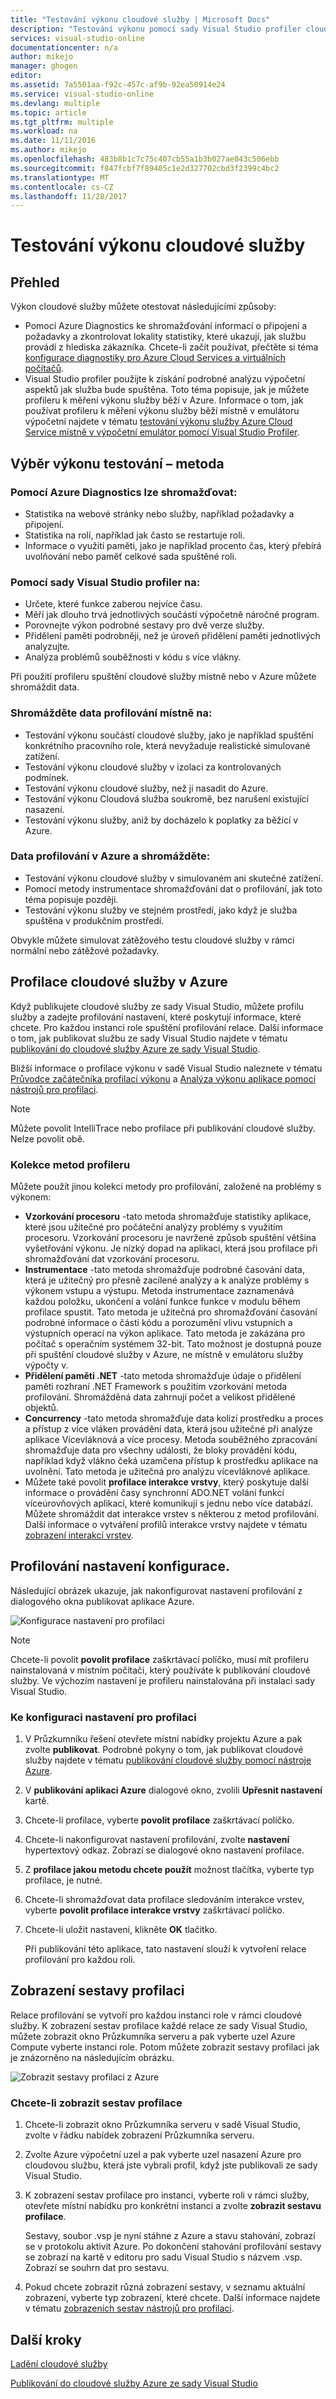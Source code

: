 ```yaml
---
title: "Testování výkonu cloudové služby | Microsoft Docs"
description: "Testování výkonu pomocí sady Visual Studio profiler cloudové služby"
services: visual-studio-online
documentationcenter: n/a
author: mikejo
manager: ghogen
editor: 
ms.assetid: 7a5501aa-f92c-457c-af9b-92ea50914e24
ms.service: visual-studio-online
ms.devlang: multiple
ms.topic: article
ms.tgt_pltfrm: multiple
ms.workload: na
ms.date: 11/11/2016
ms.author: mikejo
ms.openlocfilehash: 483b8b1c7c75c407cb55a1b3b027ae043c506ebb
ms.sourcegitcommit: f847fcbf7f89405c1e2d327702cbd3f2399c4bc2
ms.translationtype: MT
ms.contentlocale: cs-CZ
ms.lasthandoff: 11/28/2017
---
```

# <a name="testing-the-performance-of-a-cloud-service"></a>Testování výkonu cloudové služby
## <a name="overview"></a>Přehled
Výkon cloudové služby můžete otestovat následujícími způsoby:

* Pomocí Azure Diagnostics ke shromažďování informací o připojení a požadavky a zkontrolovat lokality statistiky, které ukazují, jak službu provádí z hlediska zákazníka. Chcete-li začít používat, přečtěte si téma [konfigurace diagnostiky pro Azure Cloud Services a virtuálních počítačů](http://go.microsoft.com/fwlink/p/?LinkId=623009).
* Visual Studio profiler použijte k získání podrobné analýzu výpočetní aspektů jak služba bude spuštěna. Toto téma popisuje, jak je můžete profileru k měření výkonu služby běží v Azure. Informace o tom, jak používat profileru k měření výkonu služby běží místně v emulátoru výpočetní najdete v tématu [testování výkonu služby Azure Cloud Service místně v výpočetní emulátor pomocí Visual Studio Profiler](http://go.microsoft.com/fwlink/p/?LinkId=262845).

## <a name="choosing-a-performance-testing-method"></a>Výběr výkonu testování – metoda
### <a name="use-azure-diagnostics-to-collect"></a>Pomocí Azure Diagnostics lze shromažďovat:
* Statistika na webové stránky nebo služby, například požadavky a připojení.
* Statistika na rolí, například jak často se restartuje roli.
* Informace o využití paměti, jako je například procento čas, který přebírá uvolňování nebo paměť celkové sada spuštěné roli.

### <a name="use-the-visual-studio-profiler-to"></a>Pomocí sady Visual Studio profiler na:
* Určete, které funkce zaberou nejvíce času.
* Měří jak dlouho trvá jednotlivých součástí výpočetně náročné program.
* Porovnejte výkon podrobné sestavy pro dvě verze služby.
* Přidělení paměti podrobněji, než je úroveň přidělení paměti jednotlivých analyzujte.
* Analýza problémů souběžnosti v kódu s více vlákny.

Při použití profileru spuštění cloudové služby místně nebo v Azure můžete shromáždit data.

### <a name="collect-profiling-data-locally-to"></a>Shromážděte data profilování místně na:
* Testování výkonu součástí cloudové služby, jako je například spuštění konkrétního pracovního role, která nevyžaduje realistické simulované zatížení.
* Testování výkonu cloudové služby v izolaci za kontrolovaných podmínek.
* Testování výkonu cloudové služby, než ji nasadit do Azure.
* Testování výkonu Cloudová služba soukromě, bez narušení existující nasazení.
* Testování výkonu služby, aniž by docházelo k poplatky za běžící v Azure.

### <a name="collect-profiling-data-in-azure-to"></a>Data profilování v Azure a shromážděte:
* Testování výkonu cloudové služby v simulovaném ani skutečné zatížení.
* Pomocí metody instrumentace shromažďování dat o profilování, jak toto téma popisuje později.
* Testování výkonu služby ve stejném prostředí, jako když je služba spuštěna v produkčním prostředí.

Obvykle můžete simulovat zátěžového testu cloudové služby v rámci normální nebo zátěžové požadavky.

## <a name="profiling-a-cloud-service-in-azure"></a>Profilace cloudové služby v Azure
Když publikujete cloudové služby ze sady Visual Studio, můžete profilu služby a zadejte profilování nastavení, které poskytují informace, které chcete. Pro každou instanci role spuštění profilování relace. Další informace o tom, jak publikovat službu ze sady Visual Studio najdete v tématu [publikování do cloudové služby Azure ze sady Visual Studio](https://msdn.microsoft.com/library/azure/ee460772.aspx).

Bližší informace o profilace výkonu v sadě Visual Studio naleznete v tématu [Průvodce začátečníka profilací výkonu](https://msdn.microsoft.com/library/azure/ms182372.aspx) a [Analýza výkonu aplikace pomocí nástrojů pro profilaci](https://msdn.microsoft.com/library/azure/z9z62c29.aspx).

> [!NOTE]
> Můžete povolit IntelliTrace nebo profilace při publikování cloudové služby. Nelze povolit obě.
> 
> 

### <a name="profiler-collection-methods"></a>Kolekce metod profileru
Můžete použít jinou kolekci metody pro profilování, založené na problémy s výkonem:

* **Vzorkování procesoru** -tato metoda shromažďuje statistiky aplikace, které jsou užitečné pro počáteční analýzy problémy s využitím procesoru. Vzorkování procesoru je navržené způsob spuštění většina vyšetřování výkonu. Je nízký dopad na aplikaci, která jsou profilace při shromažďování dat vzorkování procesoru.
* **Instrumentace** -tato metoda shromažďuje podrobné časování data, která je užitečný pro přesně zacílené analýzy a k analýze problémy s výkonem vstupu a výstupu. Metoda instrumentace zaznamenává každou položku, ukončení a volání funkce funkce v modulu během profilace spustit. Tato metoda je užitečná pro shromažďování časování podrobné informace o části kódu a porozumění vlivu vstupních a výstupních operací na výkon aplikace. Tato metoda je zakázána pro počítač s operačním systémem 32-bit. Tato možnost je dostupná pouze při spuštění cloudové služby v Azure, ne místně v emulátoru služby výpočty v.
* **Přidělení paměti .NET** -tato metoda shromažďuje údaje o přidělení paměti rozhraní .NET Framework s použitím vzorkování metoda profilování. Shromážděná data zahrnují počet a velikost přidělené objektů.
* **Concurrency** -tato metoda shromažďuje data kolizí prostředku a proces a přístup z více vláken provádění data, která jsou užitečné při analýze aplikace Vícevláknová a více procesy. Metoda souběžného zpracování shromažďuje data pro všechny události, že bloky provádění kódu, například když vlákno čeká uzamčena přístup k prostředku aplikace na uvolnění. Tato metoda je užitečná pro analýzu vícevláknové aplikace.
* Můžete také povolit **profilace interakce vrstvy**, který poskytuje další informace o provádění časy synchronní ADO.NET volání funkcí víceúrovňových aplikací, které komunikují s jednu nebo více databází. Můžete shromáždit dat interakce vrstev s některou z metod profilování. Další informace o vytváření profilů interakce vrstvy najdete v tématu [zobrazení interakcí vrstev](https://msdn.microsoft.com/library/azure/dd557764.aspx).

## <a name="configuring-profiling-settings"></a>Profilování nastavení konfigurace.
Následující obrázek ukazuje, jak nakonfigurovat nastavení profilování z dialogového okna publikovat aplikace Azure.

![Konfigurace nastavení pro profilaci](./media/vs-azure-tools-performance-profiling-cloud-services/IC526984.png)

> [!NOTE]
> Chcete-li povolit **povolit profilace** zaškrtávací políčko, musí mít profileru nainstalovaná v místním počítači, který používáte k publikování cloudové služby. Ve výchozím nastavení je profileru nainstalována při instalaci sady Visual Studio.
> 
> 

### <a name="to-configure-profiling-settings"></a>Ke konfiguraci nastavení pro profilaci
1. V Průzkumníku řešení otevřete místní nabídky projektu Azure a pak zvolte **publikovat**. Podrobné pokyny o tom, jak publikovat cloudové služby najdete v tématu [publikování cloudové služby pomocí nástroje Azure](http://go.microsoft.com/fwlink/p?LinkId=623012).
2. V **publikování aplikaci Azure** dialogové okno, zvolili **Upřesnit nastavení** kartě.
3. Chcete-li profilace, vyberte **povolit profilace** zaškrtávací políčko.
4. Chcete-li nakonfigurovat nastavení profilování, zvolte **nastavení** hypertextový odkaz. Zobrazí se dialogové okno nastavení profilace.
5. Z **profilace jakou metodu chcete použít** možnost tlačítka, vyberte typ profilace, je nutné.
6. Chcete-li shromažďovat data profilace sledováním interakce vrstev, vyberte **povolit profilace interakce vrstvy** zaškrtávací políčko.
7. Chcete-li uložit nastavení, klikněte **OK** tlačítko.
   
    Při publikování této aplikace, tato nastavení slouží k vytvoření relace profilování pro každou roli.

## <a name="viewing-profiling-reports"></a>Zobrazení sestavy profilaci
Relace profilování se vytvoří pro každou instanci role v rámci cloudové služby. K zobrazení sestav profilace každé relace ze sady Visual Studio, můžete zobrazit okno Průzkumníka serveru a pak vyberte uzel Azure Compute vyberte instanci role. Potom můžete zobrazit sestavy profilaci jak je znázorněno na následujícím obrázku.

![Zobrazit sestavy profilaci z Azure](./media/vs-azure-tools-performance-profiling-cloud-services/IC748914.png)

### <a name="to-view-profiling-reports"></a>Chcete-li zobrazit sestav profilace
1. Chcete-li zobrazit okno Průzkumníka serveru v sadě Visual Studio, zvolte v řádku nabídek zobrazení Průzkumníka serveru.
2. Zvolte Azure výpočetní uzel a pak vyberte uzel nasazení Azure pro cloudovou službu, která jste vybrali profil, když jste publikovali ze sady Visual Studio.
3. K zobrazení sestav profilace pro instanci, vyberte roli v rámci služby, otevřete místní nabídku pro konkrétní instanci a zvolte **zobrazit sestavu profilace**.
   
    Sestavy, soubor .vsp je nyní stáhne z Azure a stavu stahování, zobrazí se v protokolu aktivit Azure. Po dokončení stahování profilování sestavy se zobrazí na kartě v editoru pro sadu Visual Studio s názvem <Role name>  *<Instance Number>*  <identifier>.vsp. Zobrazí se souhrn dat pro sestavu.
4. Pokud chcete zobrazit různá zobrazení sestavy, v seznamu aktuální zobrazení, vyberte typ zobrazení, které chcete. Další informace najdete v tématu [zobrazeních sestav nástrojů pro profilaci](https://msdn.microsoft.com/library/azure/bb385755.aspx).

## <a name="next-steps"></a>Další kroky
[Ladění cloudové služby](https://msdn.microsoft.com/library/azure/ee405479.aspx)

[Publikování do cloudové služby Azure ze sady Visual Studio](https://msdn.microsoft.com/library/azure/ee460772.aspx)

